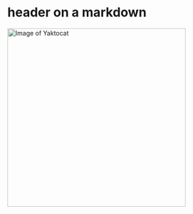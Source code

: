 # header on a markdown

<img alt="Image of Yaktocat" src=https://octodex.github.com/images/yaktocat.png width=400>
